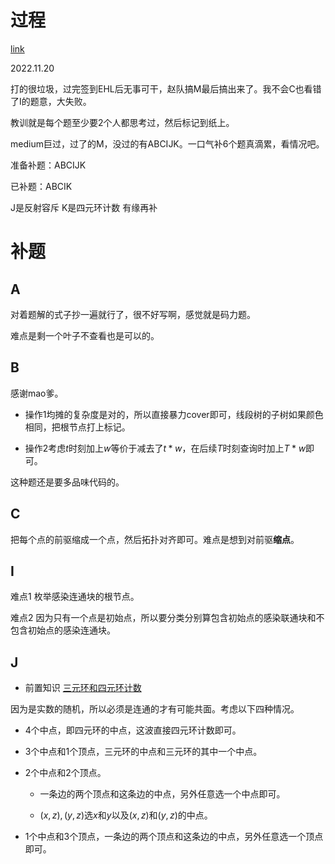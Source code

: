 # 过程

[link](https://codeforces.com/gym/104053)

2022.11.20

打的很垃圾，过完签到EHL后无事可干，赵队搞M最后搞出来了。我不会C也看错了I的题意，大失败。

教训就是每个题至少要2个人都思考过，然后标记到纸上。

medium巨过，过了的M，没过的有ABCIJK。一口气补6个题真滴累，看情况吧。

准备补题：ABCIJK

已补题：ABCIK 

J是反射容斥  K是四元环计数 有缘再补

# 补题

## A

对着题解的式子抄一遍就行了，很不好写啊，感觉就是码力题。

难点是剩一个叶子不查看也是可以的。

## B

感谢mao爹。

- 操作1均摊的复杂度是对的，所以直接暴力cover即可，线段树的子树如果颜色相同，把根节点打上标记。

- 操作2考虑$t$时刻加上$w$等价于减去了$t*w$，在后续$T$时刻查询时加上$T*w$即可。

这种题还是要多品味代码的。

## C 

把每个点的前驱缩成一个点，然后拓扑对齐即可。难点是想到对前驱**缩点**。


## I

难点1 枚举感染连通块的根节点。

难点2 因为只有一个点是初始点，所以要分类分别算包含初始点的感染联通块和不包含初始点的感染连通块。

## J

- 前置知识 [三元环和四元环计数](https://kimoyami.github.io/2020/01/29/%E4%B8%89%E5%85%83%E7%8E%AF-%E5%9B%9B%E5%85%83%E7%8E%AF%E8%AE%A1%E6%95%B0/)

因为是实数的随机，所以必须是连通的才有可能共面。考虑以下四种情况。

- 4个中点，即四元环的中点，这波直接四元环计数即可。

- 3个中点和1个顶点，三元环的中点和三元环的其中一个中点。

- 2个中点和2个顶点。

    - 一条边的两个顶点和这条边的中点，另外任意选一个中点即可。

    - $(x,z),(y,z)$选$x$和$y$以及$(x,z)$和$(y,z)$的中点。

- 1个中点和3个顶点，一条边的两个顶点和这条边的中点，另外任意选一个顶点即可。
